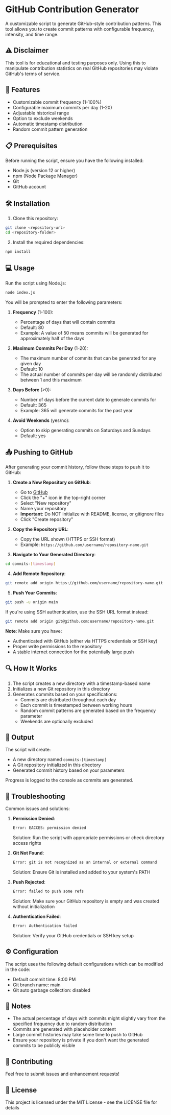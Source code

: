 # GitHub Contribution Generator

A customizable script to generate GitHub-style contribution patterns. This tool allows you to create commit patterns with configurable frequency, intensity, and time range.

## ⚠️ Disclaimer

This tool is for educational and testing purposes only. Using this to manipulate contribution statistics on real GitHub repositories may violate GitHub's terms of service.

## 🚀 Features

- Customizable commit frequency (1-100%)
- Configurable maximum commits per day (1-20)
- Adjustable historical range
- Option to exclude weekends
- Automatic timestamp distribution
- Random commit pattern generation

## 📋 Prerequisites

Before running the script, ensure you have the following installed:
- Node.js (version 12 or higher)
- npm (Node Package Manager)
- Git
- GitHub account

## 🛠️ Installation

1. Clone this repository:
```bash
git clone <repository-url>
cd <repository-folder>
```

2. Install the required dependencies:
```bash
npm install
```

## 💻 Usage

Run the script using Node.js:
```bash
node index.js
```

You will be prompted to enter the following parameters:

1. **Frequency** (1-100):
   - Percentage of days that will contain commits
   - Default: 80
   - Example: A value of 50 means commits will be generated for approximately half of the days

2. **Maximum Commits Per Day** (1-20):
   - The maximum number of commits that can be generated for any given day
   - Default: 10
   - The actual number of commits per day will be randomly distributed between 1 and this maximum

3. **Days Before** (>0):
   - Number of days before the current date to generate commits for
   - Default: 365
   - Example: 365 will generate commits for the past year

4. **Avoid Weekends** (yes/no):
   - Option to skip generating commits on Saturdays and Sundays
   - Default: yes

## 📤 Pushing to GitHub

After generating your commit history, follow these steps to push it to GitHub:

1. **Create a New Repository on GitHub**:
   - Go to [GitHub](https://github.com)
   - Click the "+" icon in the top-right corner
   - Select "New repository"
   - Name your repository
   - **Important**: Do NOT initialize with README, license, or gitignore files
   - Click "Create repository"

2. **Copy the Repository URL**:
   - Copy the URL shown (HTTPS or SSH format)
   - Example: `https://github.com/username/repository-name.git`

3. **Navigate to Your Generated Directory**:
```bash
cd commits-[timestamp]
```

4. **Add Remote Repository**:
```bash
git remote add origin https://github.com/username/repository-name.git
```

5. **Push Your Commits**:
```bash
git push -u origin main
```

If you're using SSH authentication, use the SSH URL format instead:
```bash
git remote add origin git@github.com:username/repository-name.git
```

**Note**: Make sure you have:
- Authenticated with GitHub (either via HTTPS credentials or SSH key)
- Proper write permissions to the repository
- A stable internet connection for the potentially large push

## 🔍 How It Works

1. The script creates a new directory with a timestamp-based name
2. Initializes a new Git repository in this directory
3. Generates commits based on your specifications:
   - Commits are distributed throughout each day
   - Each commit is timestamped between working hours
   - Random commit patterns are generated based on the frequency parameter
   - Weekends are optionally excluded

## 📁 Output

The script will create:
- A new directory named `commits-[timestamp]`
- A Git repository initialized in this directory
- Generated commit history based on your parameters

Progress is logged to the console as commits are generated.

## 🐛 Troubleshooting

Common issues and solutions:

1. **Permission Denied**:
   ```bash
   Error: EACCES: permission denied
   ```
   Solution: Run the script with appropriate permissions or check directory access rights

2. **Git Not Found**:
   ```bash
   Error: git is not recognized as an internal or external command
   ```
   Solution: Ensure Git is installed and added to your system's PATH

3. **Push Rejected**:
   ```bash
   Error: failed to push some refs
   ```
   Solution: Make sure your GitHub repository is empty and was created without initialization

4. **Authentication Failed**:
   ```bash
   Error: Authentication failed
   ```
   Solution: Verify your GitHub credentials or SSH key setup

## ⚙️ Configuration

The script uses the following default configurations which can be modified in the code:

- Default commit time: 8:00 PM
- Git branch name: main
- Git auto garbage collection: disabled

## 📝 Notes

- The actual percentage of days with commits might slightly vary from the specified frequency due to random distribution
- Commits are generated with placeholder content
- Large commit histories may take some time to push to GitHub
- Ensure your repository is private if you don't want the generated commits to be publicly visible

## 🤝 Contributing

Feel free to submit issues and enhancement requests!

## 📄 License

This project is licensed under the MIT License - see the LICENSE file for details
